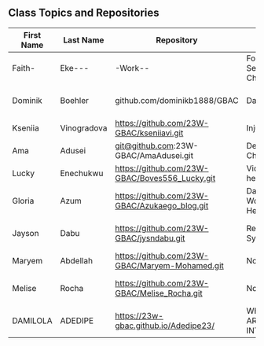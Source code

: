 ## Class Topics and Repositories


| First Name | Last Name | Repository | Topic | First Title | Target Group |
|---|---|---|---|---|---|
|   Faith-|Eke---|-Work--|Foreigners Job Search Challange---|Job---|-Foreigners--|
| Dominik | Boehler | github.com/dominikb1888/GBAC | Data Quality | Wearable Data Harmonization | Cardiologists in Germany |
| Kseniia | Vinogradova | https://github.com/23W-GBAC/kseniiavi.git | Injuries | First book | Readers |
| Ama | Adusei | git@github.com:23W-GBAC/AmaAdusei.git | Dealing with Change | What is change? | Young People |
| Lucky | Enechukwu | https://github.com/23W-GBAC/Boves556_Lucky.git | Video gaming health benefits | Healthy gaming | Gamers |
| Gloria | Azum | https://github.com/23W-GBAC/Azukaego_blog.git | Data Quality In Women's Healthcare | It's Just Your Anxiety | Women |
| Jayson | Dabu | https://github.com/23W-GBAC/jysndabu.git | Recommender System | Nutrition Planner | Individuals with Fitness goal |
| Maryem | Abdellah | https://github.com/23W-GBAC/Maryem-Mohamed.git | Not-decided | title-not-decided | audience-not-decided |
| Melise | Rocha | https://github.com/23W-GBAC/Melise_Rocha.git | Not-decided | Not-decided | Not-decided-audience |
|DAMILOLA |ADEDIPE| https://23w-gbac.github.io/Adedipe23/| WHAT IS ARTIFICIAL INTELLIGENCE | STUDENTS |
